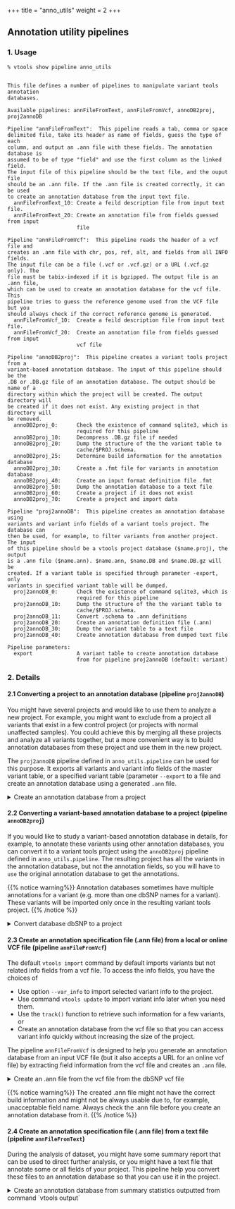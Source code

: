 +++
title = "anno_utils"
weight = 2
+++

## Annotation utility pipelines 



### 1. Usage

    % vtools show pipeline anno_utils
    

    This file defines a number of pipelines to manipulate variant tools annotation
    databases.
    
    Available pipelines: annFileFromText, annFileFromVcf, annoDB2proj, proj2annoDB
    
    Pipeline "annFileFromText":  This pipeline reads a tab, comma or space
    delimited file, take its header as name of fields, guess the type of each
    column, and output an .ann file with these fields. The annotation database is
    assumed to be of type "field" and use the first column as the linked field.
    The input file of this pipeline should be the text file, and the ouput file
    should be an .ann file. If the .ann file is created correctly, it can be used
    to create an annotation database from the input text file.
      annFileFromText_10: Create a feild description file from input text file.
      annFileFromText_20: Create an annotation file from fields guessed from input
                          file
    
    Pipeline "annFileFromVcf":  This pipeline reads the header of a vcf file and
    creates an .ann file with chr, pos, ref, alt, and fields from all INFO fields.
    The input file can be a file (.vcf or .vcf.gz) or a URL (.vcf.gz only). The
    file must be tabix-indexed if it is bgzipped. The output file is an .ann file,
    which can be used to create an annotation database for the vcf file. This
    pipeline tries to guess the reference genome used from the VCF file but you
    should always check if the correct reference genome is generated.
      annFileFromVcf_10:  Create a feild description file from input text file.
      annFileFromVcf_20:  Create an annotation file from fields guessed from input
                          vcf file
    
    Pipeline "annoDB2proj":  This pipeline creates a variant tools project from a
    variant-based annotation database. The input of this pipeline should be the
    .DB or .DB.gz file of an annotation database. The output should be name of a
    directory within which the project will be created. The output directory will
    be created if it does not exist. Any existing project in that directory will
    be removed.
      annoDB2proj_0:      Check the existence of command sqlite3, which is
                          required for this pipeline
      annoDB2proj_10:     Decompress .DB.gz file if needed
      annoDB2proj_20:     Dump the structure of the the variant table to
                          cache/$PROJ.schema.
      annoDB2proj_25:     Determine build information for the annotation database
      annoDB2proj_30:     Create a .fmt file for variants in annotation database
      annoDB2proj_40:     Create an input format definition file .fmt
      annoDB2proj_50:     Dump the annotation database to a text file
      annoDB2proj_60:     Create a project if it does not exist
      annoDB2proj_70:     Create a project and import data
    
    Pipeline "proj2annoDB":  This pipeline creates an annotation database using
    variants and variant info fields of a variant tools project. The database can
    then be used, for example, to filter variants from another project. The input
    of this pipeline should be a vtools project database ($name.proj), the output
    is a .ann file ($name.ann). $name.ann, $name.DB and $name.DB.gz will be
    created. If a variant table is specified through parameter -export, only
    variants in specified variant table will be dumped.
      proj2annoDB_0:      Check the existence of command sqlite3, which is
                          required for this pipeline
      proj2annoDB_10:     Dump the structure of the the variant table to
                          cache/$PROJ.schema.
      proj2annoDB_11:     Convert .schema to .ann definitions
      proj2annoDB_20:     Create an annotation definition file (.ann)
      proj2annoDB_30:     Dump the variant table to a text file
      proj2annoDB_40:     Create annotation database from dumped text file
    
    Pipeline parameters:
      export              A variant table to create annotation database
                          from for pipeline proj2annoDB (default: variant)
    



### 2. Details

 

#### 2.1 Converting a project to an annotation database (pipeline `proj2annoDB`)

You might have several projects and would like to use them to analyze a new project. For example, you might want to exclude from a project all variants that exist in a few control project (or projects with normal unaffected samples). You could achieve this by merging all these projects and analyze all variants together, but a more convenient way is to build annotation databases from these project and use them in the new project. 

The `proj2annoDB` pipeline defined in `anno_utils.pipeline` can be used for this purpose. It exports all variants and variant info fields of the master variant table, or a specified variant table (parameter `--export` to a file and create an annotation database using a generated `.ann` file. 

<details><summary> Create an annotation database from a project</summary> 

    % vtools init test
    % vtools admin --load_snapshot vt_quickStartGuide
    % vtools execute anno_utils proj2annoDB --input test.proj --output myanno.ann
    

    INFO: Executing step proj2annoDB_0 of pipeline anno_utils: Check the existence of command sqlite3, which is required for this pipeline
    INFO: Command sqlite3 is located.
    INFO: Executing step proj2annoDB_5 of pipeline anno_utils: Dump project build information
    INFO: Running "sqlite3 test.proj 'select value from project where name="build"' > cache/test.proj.build"
    INFO: Output redirected to cache/test.proj.build.out_10717 and cache/test.proj.build.err_10717 and will be saved to cache/test.proj.build.exe_info after completion of command.
    INFO: Command "sqlite3 test.proj 'select value from project where name="build"' > cache/test.proj.build" completed successfully in 00:00:11
    INFO: Executing step proj2annoDB_10 of pipeline anno_utils: Dump the structure of the the variant table to cache/$PROJ.schema.
    INFO: Running "sqlite3 test.proj ".schema variant" > cache/test.proj.schema"
    INFO: Output redirected to cache/test.proj.schema.out_10717 and cache/test.proj.schema.err_10717 and will be saved to cache/test.proj.schema.exe_info after completion of command.
    INFO: Command "sqlite3 test.proj ".schema variant" > cache/test.proj.schema" completed successfully in 00:00:11
    INFO: Executing step proj2annoDB_11 of pipeline anno_utils: Convert .schema to .ann definitions
    INFO: Running "echo "None command executed.""
    INFO: Output redirected to cache/test.proj.ann_tmp.out_10717 and cache/test.proj.ann_tmp.err_10717 and will be saved to cache/test.proj.ann_tmp.exe_info after completion of command.
    INFO: Command "echo "None command executed."" completed successfully in 00:00:00
    INFO: Executing step proj2annoDB_20 of pipeline anno_utils: Create an annotation definition file (.ann)
    INFO: Running "echo '[linked fields]' > myanno.ann; echo 'hg18=chr, pos, ref, alt' >> myanno.ann; echo '[data sources]' >> myanno.ann; echo 'description=Annotation database dumped from project test.proj' >> myanno.ann; echo 'delimiter="|"' >> myanno.ann; echo 'anno_type=variant' >> myanno.ann; echo 'source_type=txt' >> myanno.ann; cat cache/test.proj.ann_tmp >> myanno.ann"
    INFO: Output redirected to myanno.ann.out_10717 and myanno.ann.err_10717 and will be saved to myanno.ann.exe_info after completion of command.
    INFO: Command "echo '[linked fields]' > myanno.ann; echo 'hg18=chr, pos, ref, alt' >> myanno.ann; echo '[data sources]' >> myanno.ann; echo 'description=Annotation database dumped from project test.proj' >> myanno.ann; echo 'delimiter="|"' >> myanno.ann; echo 'anno_type=variant' >> myanno.ann; echo 'source_type=txt' >> myanno.ann; cat cache/test.proj.ann_tmp >> myanno.ann" completed successfully in 00:00:11
    INFO: Executing step proj2annoDB_30 of pipeline anno_utils: Dump the variant table to a text file
    INFO: Running "sqlite3 test.proj "select * from variant ;" > cache/test.proj.dump"
    INFO: Output redirected to cache/test.proj.dump.out_10717 and cache/test.proj.dump.err_10717 and will be saved to cache/test.proj.dump.exe_info after completion of command.
    INFO: Command "sqlite3 test.proj "select * from variant ;" > cache/test.proj.dump" completed successfully in 00:00:11
    INFO: Executing step proj2annoDB_40 of pipeline anno_utils: Create annotation database from dumped text file
    INFO: Running "vtools use myanno.ann --files cache/test.proj.dump --rebuild"
    INFO: Output redirected to myanno.DB.gz.out_10717 and myanno.DB.gz.err_10717 and will be saved to myanno.DB.gz.exe_info after completion of command.
    INFO: Command "vtools use myanno.ann --files cache/test.proj.dump --rebuild" completed successfully in 00:00:11
    



You can export variant from a selected variant table by passing the name of the variant table to parameter `--export`. 

You can then use this annotation database to annotation other projects 



    % vtools use /path/to/myanno
    % vtools select variant 'myanno.chr is not NULL' -o chr pos ref alt myanno.AA myanno.AN -l 10
    

    1	1105366	T	C	T	114
    1	1105411	G	A	G	106
    1	1108138	C	T	c	130
    1	1110240	T	A	T	178
    1	1110294	G	A	A	158
    1	3537996	T	C	C	156
    1	3538692	G	C	G	178
    1	3541597	C	T	C	178
    1	3541652	G	A	G	202
    1	3545211	G	A	G	178
    

</details>

 

#### 2.2 Converting a variant-based annotation database to a project (pipeline `annoDB2proj`)

If you would like to study a variant-based annotation database in details, for example, to annotate these variants using other annotation databases, you can convert it to a variant tools project using the `annoDB2proj` pipeline defined in `anno_utils.pipeline`. The resulting project has all the variants in the annotation database, but not the annotation fields, so you will have to `use` the original annotation database to get the annotations. 


{{% notice warning%}}
Annotation databases sometimes have multiple annotations for a variant (e.g. more than one dbSNP names for a variant). These variants will be imported only once in the resulting variant tools project. 
{{% /notice %}}

<details><summary> Convert database dbSNP to a project</summary> The input of this pipeline is the database DB file, which is usually under `~/.variant_tools/annoDB`. The output should be name of a directory that holds the created project. 



    % vtools init test_proj
    % vtools execute anno_utils annoDB2proj --input ~/.variant_tools/annoDB/dbSNP-hg19_137.DB.gz --output dbSNP
    

    INFO: Executing step annoDB2proj_0 of pipeline anno_utils: Check the existence of command sqlite3, which is required for this pipeline
    INFO: Command sqlite3 is located.
    INFO: Executing step annoDB2proj_10 of pipeline anno_utils: Decompress .DB.gz file if needed
    INFO: Decompressing /Users/bpeng/.variant_tools/annoDB/dbSNP-hg19_137.DB.gz to cache/dbSNP-hg19_137.DB
    INFO: Executing step annoDB2proj_20 of pipeline anno_utils: Dump the structure of the the variant table to cache/$PROJ.schema.
    INFO: Running "sqlite3 cache/dbSNP-hg19_137.DB ".schema dbSNP" > cache/dbSNP.schema"
    INFO: Output redirected to cache/dbSNP.schema.out_9315 and cache/dbSNP.schema.err_9315 and will be saved to cache/dbSNP.schema.exe_info after completion of command.
    INFO: Command "sqlite3 cache/dbSNP-hg19_137.DB ".schema dbSNP" > cache/dbSNP.schema" completed successfully in 00:00:11
    INFO: Executing step annoDB2proj_25 of pipeline anno_utils: Determine build information for the annotation database
    INFO: Running "sqlite3 cache/dbSNP-hg19_137.DB "select value from dbSNP_info WHERE name = 'build'" > cache/dbSNP.build"
    INFO: Output redirected to cache/dbSNP.build.out_9315 and cache/dbSNP.build.err_9315 and will be saved to cache/dbSNP.build.exe_info after completion of command.
    INFO: Command "sqlite3 cache/dbSNP-hg19_137.DB "select value from dbSNP_info WHERE name = 'build'" > cache/dbSNP.build" completed successfully in 00:00:00
    INFO: Executing step annoDB2proj_30 of pipeline anno_utils: Create a .fmt file for variants in annotation database
    INFO: Running "echo "None command executed.""
    INFO: Output redirected to cache/dbSNP.fmt_tmp.out_9315 and cache/dbSNP.fmt_tmp.err_9315 and will be saved to cache/dbSNP.fmt_tmp.exe_info after completion of command.
    INFO: Command "echo "None command executed."" completed successfully in 00:00:00
    INFO: Executing step annoDB2proj_40 of pipeline anno_utils: Create an input format definition file .fmt
    INFO: Running "echo '[format description]' > cache/dbSNP.fmt; echo 'description=Project created from annotation database /Users/bpeng/.variant_tools/annoDB/dbSNP-hg19_137.DB.gz' >> cache/dbSNP.fmt; echo 'variant=chr, start, refNCBI, alt' >> cache/dbSNP.fmt; echo 'delimiter="|"' >> cache/dbSNP.fmt; cat cache/dbSNP.fmt_tmp >> cache/dbSNP.fmt"
    INFO: Output redirected to cache/dbSNP.fmt.out_9315 and cache/dbSNP.fmt.err_9315 and will be saved to cache/dbSNP.fmt.exe_info after completion of command.
    INFO: Command "echo '[format description]' > cache/dbSNP.fmt; echo 'description=Project created from annotation database /Users/bpeng/.variant_tools/annoDB/dbSNP-hg19_137.DB.gz' >> cache/dbSNP.fmt; echo 'variant=chr, start, refNCBI, alt' >> cache/dbSNP.fmt; echo 'delimiter="|"' >> cache/dbSNP.fmt; cat cache/dbSNP.fmt_tmp >> cache/dbSNP.fmt" completed successfully in 00:00:11
    INFO: Executing step annoDB2proj_50 of pipeline anno_utils: Dump the annotation database to a text file
    INFO: Running "sqlite3 cache/dbSNP-hg19_137.DB "select * from dbSNP;" > cache/dbSNP.dump"
    INFO: Output redirected to cache/dbSNP.dump.out_9315 and cache/dbSNP.dump.err_9315 and will be saved to cache/dbSNP.dump.exe_info after completion of command.
    INFO: Command "sqlite3 cache/dbSNP-hg19_137.DB "select * from dbSNP;" > cache/dbSNP.dump" completed successfully in 00:06:58
    INFO: Executing step annoDB2proj_60 of pipeline anno_utils: Create a project if it does not exist
    INFO: Running "if [ ! -d dbSNP ]; then mkdir dbSNP; fi"
    INFO: Command "if [ ! -d dbSNP ]; then mkdir dbSNP; fi" completed successfully in 00:00:11
    INFO: Executing step annoDB2proj_70 of pipeline anno_utils: Create a project and import data
    INFO: Running "vtools init -v2 --force dbSNP"
    INFO: Output redirected to dbSNP/dbSNP.proj.out_9315 and dbSNP/dbSNP.proj.err_9315 and will be saved to dbSNP/dbSNP.proj.exe_info after completion of command.
    INFO: Command "vtools init -v2 --force dbSNP" completed successfully in 00:00:11
    INFO: Running "vtools import /Users/bpeng/Temp/cache/dbSNP.dump --format /Users/bpeng/Temp/cache/dbSNP.fmt --build hg19"
    

</details>

 

#### 2.3 Create an annotation specification file (.ann file) from a local or online VCF file (pipeline `annFileFromVcf`)

The default `vtools import` command by default imports variants but not related info fields from a vcf file. To access the info fields, you have the choices of 

*   Use option `--var_info` to import selected variant info to the project. 
*   Use command `vtools update` to import variant info later when you need them. 
*   Use the `track()` function to retrieve such information for a few variants, or 
*   Create an annotation database from the vcf file so that you can access variant info quickly without increasing the size of the project. 

The pipeline `annFileFromVcf` is designed to help you generate an annotation database from an input VCF file (but it also accepts a URL for an online vcf file) by extracting field information from the vcf file and creates an `.ann` file. 

<details><summary> Create an .ann file from the vcf file from the dbSNP vcf file </summary> The input of this pipeline is the database DB file, which is usually under `~/.variant_tools/annoDB`. The output should be name of a directory that holds the created project. 



    % vtools init test_proj
    % vtools execute anno_utils annFileFromVcf --input ftp://ftp.ncbi.nih.gov/snp/organisms/human_9606/VCF/00-All.vcf.gz --output dbSNP.ann
    

    INFO: Executing anno_utils.annFileFromVcf_10: Create a feild description file from input text file.
    [get_local_version] downloading the index file...
    INFO: Executing anno_utils.annFileFromVcf_20: Create an annotation file from fields guessed from input vcf file
    INFO: Running echo '# Please refer to http://varianttools.sourceforge.net/Annotation/New' > dbSNP.ann; echo '# for a description of the format of this file.' >> dbSNP.ann; echo '' >> dbSNP.ann; echo '[linked fields]' >> dbSNP.ann; echo 'hg19=chr,pos,ref,alt' >> dbSNP.ann; echo '' >> dbSNP.ann; echo '[data sources]' >> dbSNP.ann; echo 'description=An annotation database created from' ftp://ftp.ncbi.nih.gov/snp/organisms/human_9606/VCF/00-All.vcf.gz >> dbSNP.ann; echo 'version=' >> dbSNP.ann; echo 'anno_type=variant' >> dbSNP.ann; echo 'direct_url=' >> dbSNP.ann; echo 'source_url='ftp://ftp.ncbi.nih.gov/snp/organisms/human_9606/VCF/00-All.vcf.gz >> dbSNP.ann; echo 'source_type=txt' >> dbSNP.ann; echo 'source_pattern=' >> dbSNP.ann; echo '' >> dbSNP.ann; cat cache/00-All.vcf.gz.fields >> dbSNP.ann
    INFO: Command "echo '# Please refer to http://varianttools.sourceforge.net/Annotation/New' > dbSNP.ann; echo '# for a description of the format of this file.' >> dbSNP.ann; echo '' >> dbSNP.ann; echo '[linked fields]' >> dbSNP.ann; echo 'hg19=chr,pos,ref,alt' >> dbSNP.ann; echo '' >> dbSNP.ann; echo '[data sources]' >> dbSNP.ann; echo 'description=An annotation database created from' ftp://ftp.ncbi.nih.gov/snp/organisms/human_9606/VCF/00-All.vcf.gz >> dbSNP.ann; echo 'version=' >> dbSNP.ann; echo 'anno_type=variant' >> dbSNP.ann; echo 'direct_url=' >> dbSNP.ann; echo 'source_url='ftp://ftp.ncbi.nih.gov/snp/organisms/human_9606/VCF/00-All.vcf.gz >> dbSNP.ann; echo 'source_type=txt' >> dbSNP.ann; echo 'source_pattern=' >> dbSNP.ann; echo '' >> dbSNP.ann; cat cache/00-All.vcf.gz.fields >> dbSNP.ann" completed successfully in 00:00:01
    

</details>


{{% notice warning%}}
The created .ann file might not have the correct build information and might not be always usable due to, for example, unacceptable field name. Always check the .ann file before you create an annotation database from it. 
{{% /notice %}}
 

#### 2.4 Create an annotation specification file (.ann file) from a text file (pipeline `annFileFromText`)

During the analysis of dataset, you might have some summary report that can be used to direct further analysis, or you might have a text file that annotate some or all fields of your project. This pipeline help you convert these files to an annotation database so that you can use it in the project. 

<details><summary> Create an annotation database from summary statistics outputted from command `vtools output`</summary> For example, the following command counts the number of variants (in a variant table called `kg`, across all samples) and output know gene ID and the counts to a text file. 



    % vtools output kg knownGene.name 'sum(variant.num)' --group_by knownGene.name --header > kg.count
    

The text file looks like this 



    % head -5 kg.count
    

    knownGene name	sum variant num
    uc001abt.4	5
    uc001abv.1	18
    uc001abw.1	32
    uc001abx.1	16
    

If you have a project with all affected samples and would like to identify novel variants that are causing the disease, you might want to remove variants that are very rare in the sample. However, doing so might not be wise because different variants in a gene might have the same effect and each of them is rare. In this case, you might want to remove all variants that appear only once (or very few times) in a gene. The information you obtained in the output of the above command can be useful. 

However, you will need to import the genotype counts into the project before you can use it. Because the text file contains annotation information for field `knownGene.name`, it is best to create an field-based annotation database that annotate this field. Pipeline `annFileFromText` from `anno_utils` can help you during this process. For example 



    % vtools execute anno_utils annFileFromText -i kg.count  -o kg_sum_geno.ann
    

    INFO: Executing step annFileFromText_10 of pipeline anno_utils: Create a feild description file from input text file.
    INFO: Executing step annFileFromText_20 of pipeline anno_utils: Create an annotation file from fields guessed from input file
    INFO: Running "echo '[linked fields]' > kg_sum_geno.ann; echo '*=knownGene_name' >> kg_sum_geno.ann; echo '' >> kg_sum_geno.ann; echo '[data sources]' >> kg_sum_geno.ann; echo 'description=Field annotation database created by pipeline annFileFromText (in anno_utils.pipeline) from text file kg.count' >> kg_sum_geno.ann; echo 'anno_type=field' >> kg_sum_geno.ann; echo 'header=1' >> kg_sum_geno.ann; echo 'source_url=kg.count' >> kg_sum_geno.ann; echo 'source_type=txt' >> kg_sum_geno.ann;"
    INFO: Output redirected to kg_sum_geno.ann.out_69301 and kg_sum_geno.ann.err_69301 and will be saved to kg_sum_geno.ann.exe_info after completion of command.
    INFO: Command "echo '[linked fields]' > kg_sum_geno.ann; echo '*=knownGene_name' >> kg_sum_geno.ann; echo '' >> kg_sum_geno.ann; echo '[data sources]' >> kg_sum_geno.ann; echo 'description=Field annotation database created by pipeline annFileFromText (in anno_utils.pipeline) from text file kg.count' >> kg_sum_geno.ann; echo 'anno_type=field' >> kg_sum_geno.ann; echo 'header=1' >> kg_sum_geno.ann; echo 'source_url=kg.count' >> kg_sum_geno.ann; echo 'source_type=txt' >> kg_sum_geno.ann;" completed successfully in 00:00:11
    INFO: Running "cat cache/kg.count.fields >> kg_sum_geno.ann"
    INFO: Command "cat cache/kg.count.fields >> kg_sum_geno.ann" completed successfully in 00:00:12
    

The .ann file created looks like 



    % cat kg_sum_geno.ann
    

    [linked fields]
    *=knownGene_name
    
    [data sources]
    description=Field annotation database created by pipeline annFileFromText (in anno_utils.pipeline) from text file kg.count
    anno_type=field
    header=1
    source_url=kg.count
    source_type=txt
    delimiter="\t"
    
    [knownGene_name]
    index=1
    type=VARCHAR(10)
    
    [sum_variant_num]
    index=2
    type=INT
    

And you can use it to create an annotation database from `kg.count` and link it to the project 



    % vtools use kg_sum_geno.ann --linked_by knownGene.name
    

    INFO: Importing database kg_sum_geno from source files ['kg.count']
    INFO: Importing annotation data from kg.count
    kg.count: 100% [========================================================] 61,214 32.3K/s in 00:00:01
    INFO: 61224 records are handled, 0 ignored.
    INFO: Using annotation DB kg_sum_geno in project Arun.
    INFO: Field annotation database created by pipeline annFileFromText (in anno_utils.pipeline) from text file kg.count
    INFO: 61223 out of 80922 knowngene.name are annotated through annotation database kg_sum_geno
    

You can then use the `sum_variant_num` field from the `kg_sum_geno` database to filter variants: 



    % vtools select kg 'kg_sum_geno.sum_variant_num = 1' -t rare_variants
    

    Running: 10,468 696.0/s in 00:00:15
    INFO: 2717 variants selected.
    

Compared to the number of singletons in the project, the above command identified a lot less variants. 



    % vtools select kg 'variant.num=1' -c
    

    Counting variants: 973 346.9/s in 00:00:02
    627489
    



Using `vtools select` with condition `kg_sum_geno.sum_variant_num = 1` will include variants that appear in more than one gene but has count 1 in one of them. It is better to use `vtools exclude` and condition `kg_sum_geno.sum_variant_num > 1` to find out variants that appear in only one gene once. 

</details>
